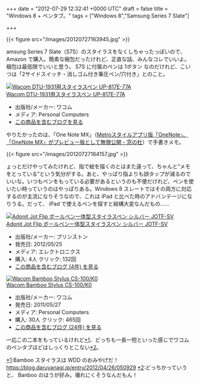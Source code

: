 
+++
date = "2012-07-29 12:32:41 +0000 UTC"
draft = false
title = "Windows 8 + ペンタブ。"
tags = ["Windows 8","Samsung Series 7 Slate"]

+++


{{< figure src="/images/20120727163945.jpg"  >}}

amsung Series 7 Slate（S7S）のスタイラスをなくしちゃったっぽいので、 Amazon で購入。簡素な梱包だったけれど、正直な話、みんなコレでいいよ。梱包は最低限でいいと思う。 S7S に付属のペンは 1ボタン なのだけれど、こいつは「2サイドスイッチ・消しゴム付き筆圧ペン/穴付き」とのこと。<div class="hatena-asin-detail"><a href="http://www.amazon.co.jp/exec/obidos/ASIN/B001TM5RME/bestylesnet-22/"><img src="https://images-fe.ssl-images-amazon.com/images/I/214dRDPIhCL._SL160_.jpg" class="hatena-asin-detail-image" alt="Wacom DTU-1931用スタイラスペン UP-817E-77A" title="Wacom DTU-1931用スタイラスペン UP-817E-77A"/></a><div class="hatena-asin-detail-info"><a href="http://www.amazon.co.jp/exec/obidos/ASIN/B001TM5RME/bestylesnet-22/">Wacom DTU-1931用スタイラスペン UP-817E-77A</a><ul><li><span class="hatena-asin-detail-label">出版社/メーカー:</span> ワコム</li><li><span class="hatena-asin-detail-label">メディア:</span> Personal Computers</li><li><a href="http://d.hatena.ne.jp/asin/B001TM5RME/bestylesnet-22" target="_blank">この商品を含むブログを見る</a></li></ul></div><div class="hatena-asin-detail-foot"></div></div>やりたかったのは、「One Note MX」（<a href="http://www.forest.impress.co.jp/docs/news/20120717_547289.html">Metroスタイルアプリ版「OneNote」、「OneNote MX」がプレビュー版として無償公開 - 窓の杜</a>）で手書きメモ。

{{< figure src="/images/20120727164157.jpg"  >}}

ょっとだけやってみたけれど、指で絵を描くのとはまた違って、ちゃんと“メモをとっている”という気分がする。あと、やっぱり指よりも誤タップが減るのでいいな。いつもペンをもっている必要があるというのも不便だけれど、ペンを使いたい時っていうのはやっぱりある。Windows 8 スレートではその両方に対応するのが主流になりそうなので、これは iPad と比べた時のアドバンテージになりうる。だって、 iPad で使えるペンを探すと結構大変なんだもの……<div class="hatena-asin-detail"><a href="http://www.amazon.co.jp/exec/obidos/ASIN/B0084AA0LW/bestylesnet-22/"><img src="https://images-fe.ssl-images-amazon.com/images/I/31O8R5jfMAL._SL160_.jpg" class="hatena-asin-detail-image" alt="Adonit Jot Flip ボールペン一体型スタイラスペン  シルバー JOTF-SV" title="Adonit Jot Flip ボールペン一体型スタイラスペン  シルバー JOTF-SV"/></a><div class="hatena-asin-detail-info"><a href="http://www.amazon.co.jp/exec/obidos/ASIN/B0084AA0LW/bestylesnet-22/">Adonit Jot Flip ボールペン一体型スタイラスペン  シルバー JOTF-SV</a><ul><li><span class="hatena-asin-detail-label">出版社/メーカー:</span> プリンストン</li><li><span class="hatena-asin-detail-label">発売日:</span> 2012/05/25</li><li><span class="hatena-asin-detail-label">メディア:</span> エレクトロニクス</li><li><span class="hatena-asin-detail-label">購入</span>: 4人 <span class="hatena-asin-detail-label">クリック</span>: 132回</li><li><a href="http://d.hatena.ne.jp/asin/B0084AA0LW/bestylesnet-22" target="_blank">この商品を含むブログ (4件) を見る</a></li></ul></div><div class="hatena-asin-detail-foot"></div></div><div class="hatena-asin-detail"><a href="http://www.amazon.co.jp/exec/obidos/ASIN/B004XF0FQW/bestylesnet-22/"><img src="https://images-fe.ssl-images-amazon.com/images/I/21vw9HTUskL._SL160_.jpg" class="hatena-asin-detail-image" alt="Wacom  Bamboo Stylus CS-100/K0" title="Wacom  Bamboo Stylus CS-100/K0"/></a><div class="hatena-asin-detail-info"><a href="http://www.amazon.co.jp/exec/obidos/ASIN/B004XF0FQW/bestylesnet-22/">Wacom  Bamboo Stylus CS-100/K0</a><ul><li><span class="hatena-asin-detail-label">出版社/メーカー:</span> ワコム</li><li><span class="hatena-asin-detail-label">発売日:</span> 2011/05/27</li><li><span class="hatena-asin-detail-label">メディア:</span> Personal Computers</li><li><span class="hatena-asin-detail-label">購入</span>: 30人 <span class="hatena-asin-detail-label">クリック</span>: 465回</li><li><a href="http://d.hatena.ne.jp/asin/B004XF0FQW/bestylesnet-22" target="_blank">この商品を含むブログ (24件) を見る</a></li></ul></div><div class="hatena-asin-detail-foot"></div></div>一応この二本をもっているけれど<a href="#f-a20c623a" name="fn-a20c623a" title="Bamboo スタイラスは WDD のおみやげだ！ https://blog.daruyanagi.jp/entry/2012/04/26/050929">*1</a>、どっちも一長一短といった感じでワコムのペンタブほどはしっくりとこない<a href="#f-0984b38e" name="fn-0984b38e" title="どっちかっていうと、 Banboo のほうが好み。壊れにくそうなんだもん！">*2</a>。
<div class="footnote">
<a href="#fn-a20c623a" name="f-a20c623a" class="footnote-number">*1</a><span class="footnote-delimiter">:</span><span class="footnote-text">Bamboo スタイラスは WDD のおみやげだ！ <a href="https://blog.daruyanagi.jp/entry/2012/04/26/050929">https://blog.daruyanagi.jp/entry/2012/04/26/050929</a></span>
<a href="#fn-0984b38e" name="f-0984b38e" class="footnote-number">*2</a><span class="footnote-delimiter">:</span><span class="footnote-text">どっちかっていうと、 Banboo のほうが好み。壊れにくそうなんだもん！</span>
</div>

